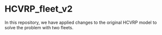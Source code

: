 # HCVRP_fleet_v2
In this repository, we have applied changes to the original HCVRP model to solve the problem with two fleets.
